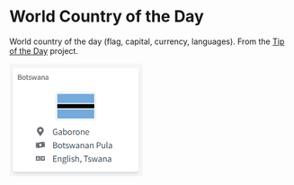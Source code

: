 # World Country of the Day

World country of the day (flag, capital, currency, languages). From the [Tip of the Day](https://tips.darekkay.com/html/countries-en.html) project.

![](./img/totd-world-countries.png)
